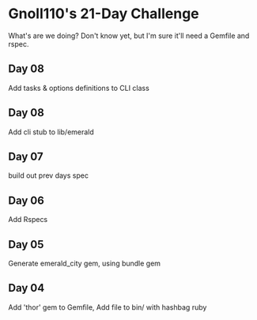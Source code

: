 # Gnoll110's 21-Day Challenge

What's are we doing? Don't know yet, but I'm sure it'll need a Gemfile and rspec.

## Day 08

Add tasks & options definitions to CLI class

## Day 08

Add cli stub to lib/emerald

## Day 07

build out prev days spec

## Day 06

Add Rspecs

## Day 05

Generate emerald_city gem, using bundle gem

## Day 04

Add 'thor' gem to Gemfile, Add file to bin/ with hashbag ruby

